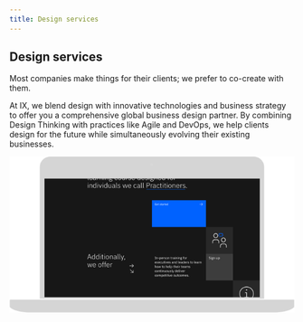 ```yaml
---
title: Design services
---
```


<grid background="gray-10">
<column lg="12" offset_lg="2">

## Design services

Most companies make things for their clients; we prefer to co-create with them.

At IX, we blend design with innovative technologies and business strategy to offer you a comprehensive global business design partner. By combining Design Thinking with practices like Agile and DevOps, we help clients design for the future while simultaneously evolving their existing businesses.

</column>
</grid>

<tile
  size="md"
  background="#E7E7E7"
  title_one="Learn how your business can partner with us to build better business.">
  <img src="../../global/images/lg_design_thinking.png" alt="Geometric shapes"/>
</tile>
